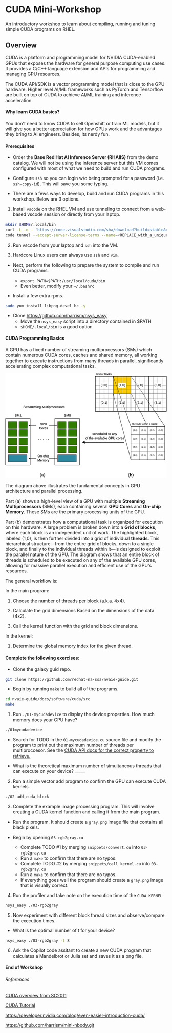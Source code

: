 # CUDA Mini-Workshop

An introductory workshop to learn about compiling, running and tuning simple CUDA programs on RHEL.

## Overview

CUDA is a platform and programming model for NVIDIA CUDA-enabled GPUs that exposes the hardware for general 
purpose computing use cases. It provides a C/C++ language extension and APIs for programming and managing GPU
resources.

The CUDA API/SDK is a vector programming model that is close to the GPU hardware.
Higher level AI/ML frameworks such as PyTorch and Tensorflow
are built on top of CUDA to achieve AI/ML training and inference acceleration.

#### Why learn CUDA basics?

You don't need to know CUDA to sell Openshift or train ML models, but it will give you
a better appreciation for how GPUs work and the advantages they bring to AI engineers.
Besides, its nerdy fun.

#### Prerequisites

- Order the **Base Red Hat AI Inference Server (RHAIIS)** from the demo catalog.
We will not be using the inference server but this VM comes configured with most of what we need
to build and run CUDA programs.

- Configure `ssh` so you can login w/o being prompted for a password (i.e. `ssh-copy-id`). This will
save you some typing.


- There are a fews ways to develop, build and run CUDA programs in this workshop. Below are 3 options.

1. Install `vscode` on the RHEL VM and use tunneling to connect from a web-based vscode session or
directly from your laptop.

```bash
mkdir $HOME/.local/bin
curl -L -o - 'https://code.visualstudio.com/sha/download?build=stable&os=cli-alpine-x64' | tar zxvf - -C $HOME/.local/bin
code tunnel --accept-server-license-terms --name=<REPLACE_with_a_unique_name_or_your_initials>
```

2. Run vscode from your laptop and `ssh` into the VM.

3. Hardcore Linux users can always use `ssh` and `vim`.

- Next, perform the following to prepare the system to compile and run CUDA programs.
  - `export PATH=$PATH:/usr/local/cuda/bin`
  - Even better, modify your `~/.bashrc`

- Install a few extra rpms.

```bash
sudo yum install libpng-devel bc -y
```

- Clone https://github.com/harrism/nsys_easy
	- Move the `nsys_easy` script into a directory contained in $PATH
	- `$HOME/.local/bin` is a good option

#### CUDA Programming Basics

A GPU has a fixed number of streaming multiprocessors (SMs) which contain
numerous CUDA cores, caches and shared memory, all working together to execute instructions from many threads in parallel, significantly accelerating complex computational tasks. 

![CUDA Architecture Diagram](images/arch.png)

The diagram above illustrates the fundamental concepts in GPU architecture and parallel processing. 

Part (a) shows a high-level view of a GPU with multiple **Streaming Multiprocessors** (SMs), each containing several **GPU Cores** and **On-chip Memory**. These SMs are the primary processing units of the GPU. 

Part (b) demonstrates how a computational task is organized for execution on this hardware. A large problem is broken down into a **Grid of blocks**, where each block is an independent unit of work. The highlighted block, labeled (1,0), is then further divided into a grid of individual **threads**. This hierarchical structure—from the entire grid of blocks, down to a single block, and finally to the individual threads within it—is designed to exploit the parallel nature of the GPU. The diagram shows that an entire block of threads is scheduled to be executed on any of the available GPU cores, allowing for massive parallel execution and efficient use of the GPU's resources.

The general workflow is:

In the main program:

1) Choose the number of threads per block (a.k.a. 4x4).

2) Calculate 
the grid dimensions Based on the dimensions of the data (4x2).

3) Call the kernel function with the grid and block dimensions.

In the kernel:

1) Determine the global memory index for the given
thread.

#### Complete the following exercises:

- Clone the galaxy guid repo.

```bash
git clone https://github.com/redhat-na-ssa/nvaie-guide.git
```

- Begin by running `make` to build all of the programs.

```bash
cd nvaie-guide/docs/software/cuda/src
make
```

1. Run `./01-mycudadevice` to display the device properties. How much memory does your GPU have?

`./01mycudadevice`

- Search for TODO in the `01-mycudadevice.cu` source file and modify the program 
to print out the maximum number of threads per multiproccesor.
See the [CUDA API docs for the correct property to retrieve.](https://docs.nvidia.com/cuda/cuda-runtime-api/structcudaDeviceProp.html#structcudaDeviceProp) 

- What is the theoretical maximum number of simultaneous threads that can execute on your device? _____

2. Run a simple vector add program to confirm the GPU can execute CUDA kernels.

```bash
./02-add_cuda_block
```

3. Complete the example image processing program. This will involve creating a CUDA kernel function and calling it from the main program.

- Run the program. It should create a `gray.png` image file that contains all black pixels.

- Begin by opening `03-rgb2gray.cu`
  - Complete TODO #1 by merging `snippets/convert.cu` into `03-rgb2gray.cu`
  - Run a `make` to confirm that there are no typos.
  - Complete TODO #2 by merging `snippets/call_kernel.cu` into `03-rgb2gray.cu`
  - Run a `make` to confirm that there are no typos.
  - If everything goes well the program should create a `gray.png` image that is visually correct.

4. Run the profiler and take note on the execution time of the `CUDA_KERNEL`.

```bash
nsys_easy ./03-rgb2gray
```

5. Now experiment with different block thread sizes and observe/compare the execution times.

- What is the optimal number of t for your device?

```bash
nsys_easy ./03-rgb2gray -t 8
```

6. Ask the Copilot code assitant to create a new CUDA program that calculates a Mandelbrot or Julia set and saves it as a png file.

#### End of Workshop


###### References

[CUDA overview from SC2011](https://www.nvidia.com/docs/io/116711/sc11-cuda-c-basics.pdf)

[CUDA Tutorial](https://cuda-tutorial.readthedocs.io/en/latest/tutorials/tutorial02/)

https://developer.nvidia.com/blog/even-easier-introduction-cuda/

https://github.com/harrism/mini-nbody.git


